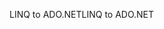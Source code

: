 <span data-ttu-id="e12b3-101">LINQ to ADO.NET</span><span class="sxs-lookup"><span data-stu-id="e12b3-101">LINQ to ADO.NET</span></span>